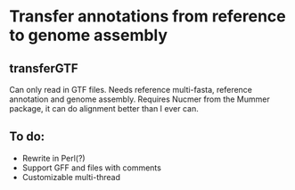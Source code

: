 # Transfer annotations from reference to genome assembly

## transferGTF
Can only read in GTF files. Needs reference multi-fasta, reference annotation and genome assembly. Requires Nucmer from the Mummer package, it can do alignment better than I ever can.

## To do:
* Rewrite in Perl(?)
* Support GFF and files with comments
* Customizable multi-thread

